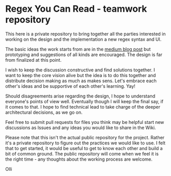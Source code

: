 # Regex You Can Read - teamwork repository

This here is a private repository to bring together all the parties interested in working on the design and the implementation a new regex syntax and UI. 

The basic ideas the work starts from are in the [medium blog post](https://medium.com/@savolai/regular-expressions-you-can-read-a-new-visual-syntax-526c3cf45df1#.sk2363nfq ) but prototyping and suggestions of all kinds are encouraged. The design is far from finalized at this point.

I wish to keep the discussion constructive and find solutions together. I want to keep the core vision alive but the idea is to do this together and distribute decision making as much as makes sens. Let's embrace each other's ideas and be supportive of each other's learning. Yay!

Should disagreements arise regarding the design, I hope to understand everyone's points of view well. Eventually though I will keep the final say, if it comes to that. I hope to find technical lead to take charge of the deeper architectural decisions, as we go on.

Feel free to submit pull requests for files you think may be helpful start new discussions as Issues and any ideas you would like to share in the Wiki. 

Please note that this isn't the actual public repository for the project. Rather it's a private repository to figure out the practices we would like to use. I felt that to get started, it would be useful to get to know each other and build a bit of common ground. The public repository will come when we feel it is the right time - any thoughts about the working process are welcome. 

Olli
